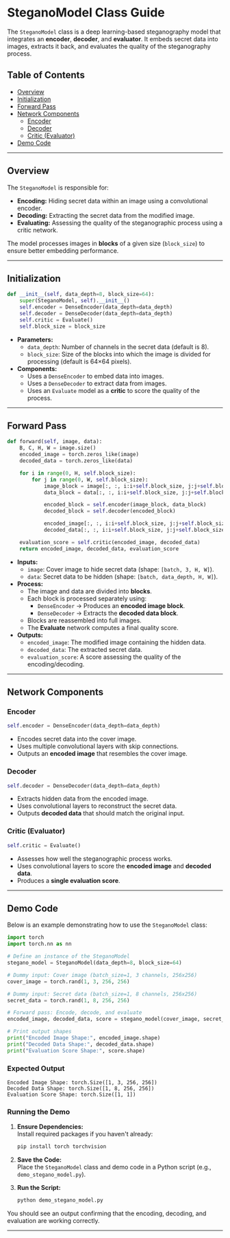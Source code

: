 # SteganoModel Class Guide

The `SteganoModel` class is a deep learning-based steganography model that integrates an **encoder**, **decoder**, and **evaluator**. It embeds secret data into images, extracts it back, and evaluates the quality of the steganography process.

## Table of Contents

- [Overview](#overview)
- [Initialization](#initialization)
- [Forward Pass](#forward-pass)
- [Network Components](#network-components)
  - [Encoder](#encoder)
  - [Decoder](#decoder)
  - [Critic (Evaluator)](#critic-evaluator)
- [Demo Code](#demo-code)

---

## Overview

The `SteganoModel` is responsible for:

- **Encoding:** Hiding secret data within an image using a convolutional encoder.
- **Decoding:** Extracting the secret data from the modified image.
- **Evaluating:** Assessing the quality of the steganographic process using a critic network.

The model processes images in **blocks** of a given size (`block_size`) to ensure better embedding performance.

---

## Initialization

```python
def __init__(self, data_depth=8, block_size=64):
    super(SteganoModel, self).__init__()
    self.encoder = DenseEncoder(data_depth=data_depth)
    self.decoder = DenseDecoder(data_depth=data_depth)
    self.critic = Evaluate()
    self.block_size = block_size
```

- **Parameters:**
  - `data_depth`: Number of channels in the secret data (default is 8).
  - `block_size`: Size of the blocks into which the image is divided for processing (default is 64×64 pixels).
- **Components:**
  - Uses a `DenseEncoder` to embed data into images.
  - Uses a `DenseDecoder` to extract data from images.
  - Uses an `Evaluate` model as a **critic** to score the quality of the process.

---

## Forward Pass

```python
def forward(self, image, data):
    B, C, H, W = image.size()
    encoded_image = torch.zeros_like(image)
    decoded_data = torch.zeros_like(data)

    for i in range(0, H, self.block_size):
        for j in range(0, W, self.block_size):
            image_block = image[:, :, i:i+self.block_size, j:j+self.block_size]
            data_block = data[:, :, i:i+self.block_size, j:j+self.block_size]

            encoded_block = self.encoder(image_block, data_block)
            decoded_block = self.decoder(encoded_block)

            encoded_image[:, :, i:i+self.block_size, j:j+self.block_size] = encoded_block
            decoded_data[:, :, i:i+self.block_size, j:j+self.block_size] = decoded_block

    evaluation_score = self.critic(encoded_image, decoded_data)
    return encoded_image, decoded_data, evaluation_score
```

- **Inputs:**
  - `image`: Cover image to hide secret data (shape: `[batch, 3, H, W]`).
  - `data`: Secret data to be hidden (shape: `[batch, data_depth, H, W]`).
- **Process:**
  - The image and data are divided into **blocks**.
  - Each block is processed separately using:
    - `DenseEncoder` → Produces an **encoded image block**.
    - `DenseDecoder` → Extracts the **decoded data block**.
  - Blocks are reassembled into full images.
  - The **Evaluate** network computes a final quality score.
- **Outputs:**
  - `encoded_image`: The modified image containing the hidden data.
  - `decoded_data`: The extracted secret data.
  - `evaluation_score`: A score assessing the quality of the encoding/decoding.

---

## Network Components

### Encoder

```python
self.encoder = DenseEncoder(data_depth=data_depth)
```

- Encodes secret data into the cover image.
- Uses multiple convolutional layers with skip connections.
- Outputs an **encoded image** that resembles the cover image.

### Decoder

```python
self.decoder = DenseDecoder(data_depth=data_depth)
```

- Extracts hidden data from the encoded image.
- Uses convolutional layers to reconstruct the secret data.
- Outputs **decoded data** that should match the original input.

### Critic (Evaluator)

```python
self.critic = Evaluate()
```

- Assesses how well the steganographic process works.
- Uses convolutional layers to score the **encoded image** and **decoded data**.
- Produces a **single evaluation score**.

---

## Demo Code

Below is an example demonstrating how to use the `SteganoModel` class:

```python
import torch
import torch.nn as nn

# Define an instance of the SteganoModel
stegano_model = SteganoModel(data_depth=8, block_size=64)

# Dummy input: Cover image (batch_size=1, 3 channels, 256x256)
cover_image = torch.rand(1, 3, 256, 256)

# Dummy input: Secret data (batch_size=1, 8 channels, 256x256)
secret_data = torch.rand(1, 8, 256, 256)

# Forward pass: Encode, decode, and evaluate
encoded_image, decoded_data, score = stegano_model(cover_image, secret_data)

# Print output shapes
print("Encoded Image Shape:", encoded_image.shape)
print("Decoded Data Shape:", decoded_data.shape)
print("Evaluation Score Shape:", score.shape)
```

### Expected Output

```
Encoded Image Shape: torch.Size([1, 3, 256, 256])
Decoded Data Shape: torch.Size([1, 8, 256, 256])
Evaluation Score Shape: torch.Size([1, 1])
```

### Running the Demo

1. **Ensure Dependencies:**  
   Install required packages if you haven't already:

   ```bash
   pip install torch torchvision
   ```

2. **Save the Code:**  
   Place the `SteganoModel` class and demo code in a Python script (e.g., `demo_stegano_model.py`).
3. **Run the Script:**  

   ```bash
   python demo_stegano_model.py
   ```

You should see an output confirming that the encoding, decoding, and evaluation are working correctly.

---
